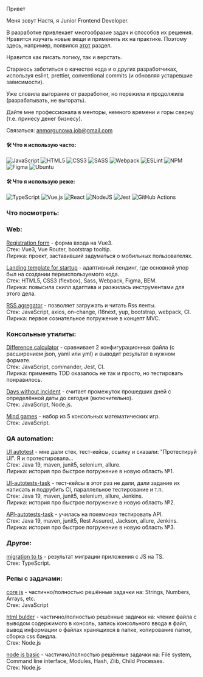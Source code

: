 Привет

Меня зовут Настя, я Junior Frontend Developer.

В разработке привлекает многообразие задач и способов их решения. Нравится изучать новые вещи и применять их на практике. Поэтому здесь, например, появился [этот](#QA-automation:) раздел.

Нравится как писать логику, так и верстать.

Стараюсь заботиться о качестве кода и о других разработчиках, используя eslint, prettier, conventional commits (и обновляя устаревшие зависимости). 

Уже словила выгорание от разработки, но пережила и продолжила (разрабатывать, не выгорать).

Дайте мне профессионала в менторы, немного времени и горы сверну (т.е. принесу денег бизнесу).

Связаться: anmorgunowa.job@gmail.com

#### :hammer_and_wrench: Что я использую часто:
![JavaScript](https://img.shields.io/badge/javascript-%23323330.svg?style=for-the-badge&logo=javascript&logoColor=%23F7DF1E)
![HTML5](https://img.shields.io/badge/html5-%23E34F26.svg?style=for-the-badge&logo=html5&logoColor=white)
![CSS3](https://img.shields.io/badge/css3-%231572B6.svg?style=for-the-badge&logo=css3&logoColor=white)
![SASS](https://img.shields.io/badge/SASS-hotpink.svg?style=for-the-badge&logo=SASS&logoColor=white)
![Webpack](https://img.shields.io/badge/webpack-%238DD6F9.svg?style=for-the-badge&logo=webpack&logoColor=black)
![ESLint](https://img.shields.io/badge/ESLint-4B3263?style=for-the-badge&logo=eslint&logoColor=white)
![NPM](https://img.shields.io/badge/NPM-%23000000.svg?style=for-the-badge&logo=npm&logoColor=white)
![Figma](https://img.shields.io/badge/figma-%23F24E1E.svg?style=for-the-badge&logo=figma&logoColor=white)
![Ubuntu](https://img.shields.io/badge/Ubuntu-E95420?style=for-the-badge&logo=ubuntu&logoColor=white)


#### :hammer_and_wrench: Что я использую реже:
![TypeScript](https://img.shields.io/badge/typescript-%23007ACC.svg?style=for-the-badge&logo=typescript&logoColor=white)
![Vue.js](https://img.shields.io/badge/vuejs-%2335495e.svg?style=for-the-badge&logo=vuedotjs&logoColor=%234FC08D)
![React](https://img.shields.io/badge/react-%2320232a.svg?style=for-the-badge&logo=react&logoColor=%2361DAFB)
![NodeJS](https://img.shields.io/badge/node.js-6DA55F?style=for-the-badge&logo=node.js&logoColor=white)
![Jest](https://img.shields.io/badge/-jest-%23C21325?style=for-the-badge&logo=jest&logoColor=white)
![GitHub Actions](https://img.shields.io/badge/github%20actions-%232671E5.svg?style=for-the-badge&logo=githubactions&logoColor=white)

### Что посмотреть: 

### Web:

[Registration form](https://github.com/Idzanaagi/registration-form-vue3-app) - форма входа на Vue3. 
<br> Стек: Vue3, Vue Router, bootstrap tooltip.
<br> Лирика: проект, заставивший задуматься о мобильных пользователях.

[Landing template for startup](https://github.com/Idzanaagi/Landing-template-for-startups) - адаптивный лендинг, где основной упор был на создании переиспользуемого кода.
<br> Стек: HTML5, CSS3 (flexbox), Sass, Webpack, Figma, BEM.
<br> Лирика: повысила скилл адаптива и разжилась инструментами для этого дела.

[RSS agregator](https://github.com/Idzanaagi/frontend-project-lvl3) - позволяет загружать и читать Rss ленты. 
<br> Стек: JavaScript, axios, on-change, i18next, yup, bootstrap, webpack, CI.
<br> Лирика: первое сознательное погружение в концепт MVC.

### Консольные утилиты:
[Difference calculator](https://github.com/Idzanaagi/frontend-project-lvl2) - сравнивает 2 конфигурационных файла (с расширением json, yaml или yml) и выводит результат в нужном формате. 
<br> Стек: JavaScript, commander, Jest, CI.
<br> Лирика: применять TDD оказалось не так и просто, но тестировать понравилось.

[Days without incident](https://github.com/Idzanaagi/daysWithoutIncident) - считает промежуток прошедших дней c определённой даты до сегодня (включительно).
<br> Стек: JavaScript, Node.js.

[Mind games](https://github.com/Idzanaagi/frontend-project-lvl1) - набор из 5 консольных математических игр.
<br> Стек: JavaScript.

### QA automation:
[UI autotest](https://github.com/Idzanaagi/sdet) - мне дали стек, тест-кейсы, ссылку и сказали: "Протестируй UI". Я и протестировала...
<br> Стек: Java 19, maven, junit5, selenium, allure.
<br> Лирика: история про быстрое погружение в новую область №1.

[UI-autotests-task](https://github.com/Idzanaagi/UI-autotests-task) - тест-кейсы в этот раз не дали, дали задание их написать и подрубить CI, параллельное тестирование и т.п.
<br> Стек: Java 19, maven, junit5, selenium, allure, Jenkins.
<br> Лирика: история про быстрое погружение в новую область №2.

[API-autotests-task](https://github.com/Idzanaagi/API-autotests-task) - училась на покемонах тестировать API. 
<br> Стек: Java 19, maven, junit5, Rest Assured, Jackson, allure, Jenkins.
<br> Лирика: история про быстрое погружение в новую область №3.


### Другое:
[migration to ts](https://github.com/Idzanaagi/migration-to-ts) - результат миграции приложения с JS на TS.
<br> Стек: TypeScript.

### Репы с задачами:
[core js](https://github.com/Idzanaagi/core-js-101) - частично/полностью решённые задачки на: Strings, Numbers, Arrays, etc.
<br> Стек: JavaScript

[html bulder](https://github.com/Idzanaagi/HTML-builder) - частично/полностью решённые задачки на: чтение файла с выводом содержимого в консоль, запись консольного ввода в файл, вывод информации о файлаx хранящихся в папке, копирование папки, сборка css бандла.
<br> Стек: Node.js

[node js basic](https://github.com/Idzanaagi/node-nodejs-basics/tree/idzanaagi-nodejs-basics) - частично/полностью решённые задачки на: File system, Command line interface, Modules, Hash, Zlib, Child Processes.
<br> Стек: Node.js
